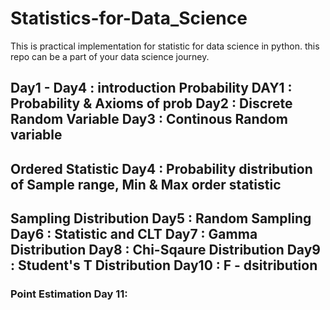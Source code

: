 # Statistics-for-Data_Science
This is practical implementation for statistic for data science in python. this repo can be a part of your  data science journey.

<h2>Day1 - Day4 : introduction Probability 
DAY1 : Probability & Axioms of prob
Day2 : Discrete Random Variable 
Day3 : Continous Random variable

<h2>Ordered Statistic
Day4 : Probability distribution of Sample range, Min & Max order statistic

<h2>Sampling Distribution
Day5 : Random Sampling
Day6 : Statistic and CLT
Day7 : Gamma Distribution 
Day8 : Chi-Sqaure Distribution 
Day9 : Student's T Distribution
Day10 : F - dsitribution

<h3>Point Estimation
Day 11: 

